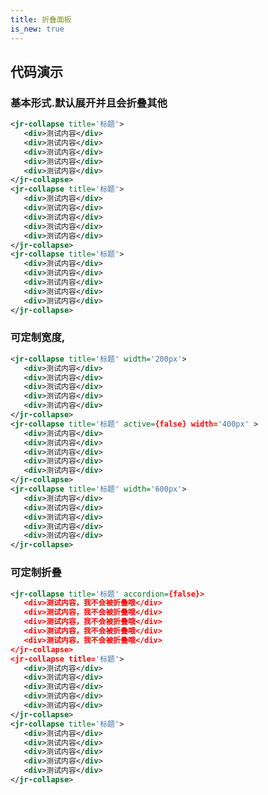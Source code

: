 ```yaml
---
title: 折叠面板
is_new: true
---
```


## 代码演示

### 基本形式.默认展开并且会折叠其他

<!-- demo_start -->
<div class="m-example"></div>

```xml
<jr-collapse title='标题'>
   <div>测试内容</div>
   <div>测试内容</div>
   <div>测试内容</div>
   <div>测试内容</div>
   <div>测试内容</div>
</jr-collapse>
<jr-collapse title='标题'>
   <div>测试内容</div>
   <div>测试内容</div>
   <div>测试内容</div>
   <div>测试内容</div>
   <div>测试内容</div>
</jr-collapse>
<jr-collapse title='标题'>
   <div>测试内容</div>
   <div>测试内容</div>
   <div>测试内容</div>
   <div>测试内容</div>
   <div>测试内容</div>
</jr-collapse>
```
<!-- demo_end -->


### 可定制宽度,

<!-- demo_start -->
<div class="m-example"></div>

```xml
<jr-collapse title='标题' width='200px'>
   <div>测试内容</div>
   <div>测试内容</div>
   <div>测试内容</div>
   <div>测试内容</div>
   <div>测试内容</div>
</jr-collapse>
<jr-collapse title='标题' active={false} width='400px' >
   <div>测试内容</div>
   <div>测试内容</div>
   <div>测试内容</div>
   <div>测试内容</div>
   <div>测试内容</div>
</jr-collapse>
<jr-collapse title='标题' width='600px'>
   <div>测试内容</div>
   <div>测试内容</div>
   <div>测试内容</div>
   <div>测试内容</div>
   <div>测试内容</div>
</jr-collapse>
```
<!-- demo_end -->


### 可定制折叠

<!-- demo_start -->
<div class="m-example"></div>

```xml
<jr-collapse title='标题' accordion={false}>
   <div>测试内容，我不会被折叠哦</div>
   <div>测试内容，我不会被折叠哦</div>
   <div>测试内容，我不会被折叠哦</div>
   <div>测试内容，我不会被折叠哦</div>
   <div>测试内容，我不会被折叠哦</div>
</jr-collapse>
<jr-collapse title='标题'>
   <div>测试内容</div>
   <div>测试内容</div>
   <div>测试内容</div>
   <div>测试内容</div>
   <div>测试内容</div>
</jr-collapse>
<jr-collapse title='标题'>
   <div>测试内容</div>
   <div>测试内容</div>
   <div>测试内容</div>
   <div>测试内容</div>
   <div>测试内容</div>
</jr-collapse>
```
<!-- demo_end -->